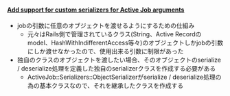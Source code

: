 #### [Add support for custom serializers for Active Job arguments](https://github.com/rails/rails/pull/30941)

* jobの引数に任意のオブジェクトを渡せるようにするための仕組み
  * 元々はRails側で管理されているクラス(String、Active Recordのmodel、HashWithIndifferentAccess等々)のオブジェクトしかjobの引数にしか渡せなかったので、使用出来る引数に制限があった
* 独自のクラスのオブジェクトを渡したい場合、そのオブジェクトのserialize / deserialize処理を定義した独自のserializerクラスを作成する必要がある
  * ActiveJob::Serializers::ObjectSerializerがserialize / deserialize処理の為の基本クラスなので、それを継承したクラスを作成する
